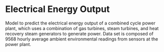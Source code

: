 # Electrical Energy Output
Model to predict the electrical energy output of a combined cycle power plant, which uses a combination of gas turbines, steam turbines, and heat recovery steam generators to generate power.  Data set is composed of 9568 hourly average ambient environmental readings from sensors at the power plant.
